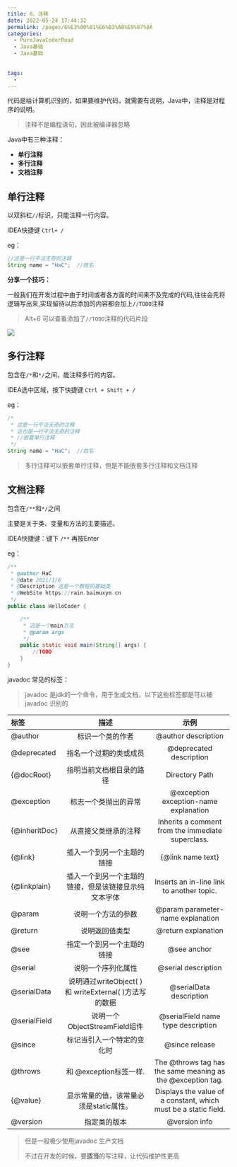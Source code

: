 ```yaml
---
title: 6、注释
date: 2022-05-24 17:44:32
permalink: /pages/6%E3%80%81%E6%B3%A8%E9%87%8A
categories:
  - PureJavaCoderRoad
  - Java基础
  - Java基础
      
      
tags:
  - 
---
```

代码是给计算机识别的，如果要维护代码，就需要有说明，Java中，注释是对程序的说明。

> 注释不是编程语句，因此被编译器忽略

Java中有三种注释：

- **单行注释**
- **多行注释**
- **文档注释**

## 单行注释

以双斜杠`//`标识，只能注释一行内容。

IDEA快捷键 `Ctrl+ /`

eg：

```java
//这是一行平淡无奇的注释
String name = "HaC";  //姓名
```

**分享一个技巧：**

一般我们在开发过程中由于时间或者各方面的时间来不及完成的代码,往往会先将逻辑写出来,实现留待以后添加的内容都会加上`//TODO`注释

> Alt+6 可以查看添加了`//TODO`注释的代码片段 

 ![](F:\笔记\PureJavaCoderRoad（Java基础教程）\docs\articles\Java基础\Java基础\picture\image-20210324231018184.png)

## 多行注释

包含在`/*`和`*/`之间，能注释多行的内容。

IDEA选中区域，按下快捷键 `Ctrl + Shift + /`

eg：

```java
/*
 * 这是一行平淡无奇的注释
 * 这也是一行平淡无奇的注释
 * //嵌套单行注释
 */
String name = "HaC";  //姓名
```

> 多行注释可以嵌套单行注释，但是不能嵌套多行注释和文档注释



## 文档注释

包含在`/**`和`*/`之间

主要是关于类、变量和方法的主要描述。

IDEA快捷键：键下 `/**` 再按Enter

eg：

```java
/**
 * @author HaC
 * @date 2021/1/6
 * @Description 这是一个教程的基础类
 * @WebSite https://rain.baimuxym.cn
 */
public class HelloCoder {

    /**
     * 这是一个main方法
     * @param args
     */
    public static void main(String[] args) {
		//TODO
    }
}
```

javadoc 常见的标签：

> javadoc 是jdk的一个命令，用于生成文档，以下这些标签都是可以被 javadoc 识别的

| **标签**      |                        **描述**                        |                           **示例**                           |
| :------------ | :----------------------------------------------------: | :----------------------------------------------------------: |
| @author       |                    标识一个类的作者                    |                     @author description                      |
| @deprecated   |                 指名一个过期的类或成员                 |                   @deprecated description                    |
| {@docRoot}    |                指明当前文档根目录的路径                |                        Directory Path                        |
| @exception    |                  标志一个类抛出的异常                  |            @exception exception-name explanation             |
| {@inheritDoc} |                  从直接父类继承的注释                  |      Inherits a comment from the immediate superclass.       |
| {@link}       |               插入一个到另一个主题的链接               |                      {@link name text}                       |
| {@linkplain}  |  插入一个到另一个主题的链接，但是该链接显示纯文本字体  |          Inserts an in-line link to another topic.           |
| @param        |                   说明一个方法的参数                   |              @param parameter-name explanation               |
| @return       |                     说明返回值类型                     |                     @return explanation                      |
| @see          |               指定一个到另一个主题的链接               |                         @see anchor                          |
| @serial       |                   说明一个序列化属性                   |                     @serial description                      |
| @serialData   | 说明通过writeObject( ) 和 writeExternal( )方法写的数据 |                   @serialData description                    |
| @serialField  |             说明一个ObjectStreamField组件              |              @serialField name type description              |
| @since        |               标记当引入一个特定的变化时               |                        @since release                        |
| @throws       |                 和 @exception标签一样.                 | The @throws tag has the same meaning as the @exception tag.  |
| {@value}      |         显示常量的值，该常量必须是static属性。         | Displays the value of a constant, which must be a static field. |
| @version      |                      指定类的版本                      |                        @version info                         |

> 但是一般极少使用javadoc 生产文档
>
> 不过在开发的时候，要**适当**的写注释，让代码维护性更高


